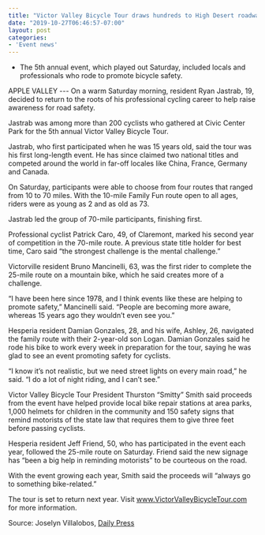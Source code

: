 ```yaml
---
title: "Victor Valley Bicycle Tour draws hundreds to High Desert roadways"
date: "2019-10-27T06:46:57-07:00"
layout: post
categories:
- 'Event news'
---
```


- The 5th annual event, which played out Saturday, included locals and professionals who rode to promote bicycle safety.

APPLE VALLEY --- On a warm Saturday morning, resident Ryan Jastrab, 19, decided to return to the roots of his professional cycling career to help raise awareness for road safety.

Jastrab was among more than 200 cyclists who gathered at Civic Center Park for the 5th annual Victor Valley Bicycle Tour.

Jastrab, who first participated when he was 15 years old, said the tour was his first long-length event. He has since claimed two national titles and competed around the world in far-off locales like China, France, Germany and Canada.

On Saturday, participants were able to choose from four routes that ranged from 10 to 70 miles. With the 10-mile Family Fun route open to all ages, riders were as young as 2 and as old as 73.

Jastrab led the group of 70-mile participants, finishing first.

Professional cyclist Patrick Caro, 49, of Claremont, marked his second year of competition in the 70-mile route. A previous state title holder for best time, Caro said “the strongest challenge is the mental challenge.”

Victorville resident Bruno Mancinelli, 63, was the first rider to complete the 25-mile route on a mountain bike, which he said creates more of a challenge.

“I have been here since 1978, and I think events like these are helping to promote safety,” Mancinelli said. “People are becoming more aware, whereas 15 years ago they wouldn’t even see you.”

Hesperia resident Damian Gonzales, 28, and his wife, Ashley, 26, navigated the family route with their 2-year-old son Logan. Damian Gonzales said he rode his bike to work every week in preparation for the tour, saying he was glad to see an event promoting safety for cyclists.

“I know it’s not realistic, but we need street lights on every main road,” he said. “I do a lot of night riding, and I can’t see.”

Victor Valley Bicycle Tour President Thurston “Smitty” Smith said proceeds from the event have helped provide local bike repair stations at area parks, 1,000 helmets for children in the community and 150 safety signs that remind motorists of the state law that requires them to give three feet before passing cyclists.

Hesperia resident Jeff Friend, 50, who has participated in the event each year, followed the 25-mile route on Saturday. Friend said the new signage has “been a big help in reminding motorists” to be courteous on the road.

With the event growing each year, Smith said the proceeds will “always go to something bike-related.”

The tour is set to return next year. Visit www.VictorValleyBicycleTour.com for more information.

Source: Joselyn Villalobos, [Daily Press](https://www.vvdailypress.com/news/20191026/victor-valley-bicycle-tour-draws-hundreds-to-high-desert-roadways)